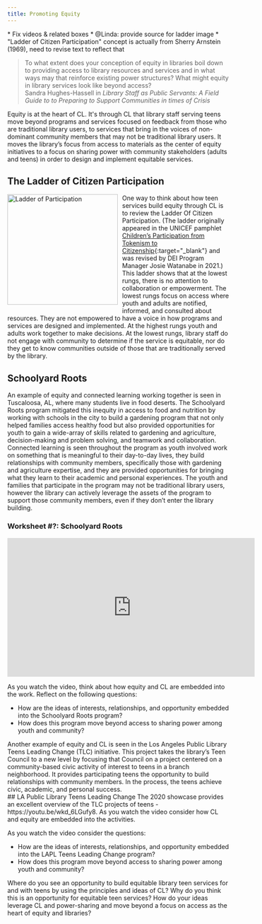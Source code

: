 ```yaml
---
title: Promoting Equity
---
```


<div class="tasks" markdown="1">
* Fix videos & related boxes
* @Linda: provide source for ladder image
* "Ladder of Citizen Participation" concept is actually from Sherry Arnstein (1969), need to revise text to reflect that
</div>
 
> To what extent does your conception of equity in libraries boil down to providing access to library resources and services and in what ways may that reinforce existing power structures? What might equity in library services look like beyond access?<br/>Sandra Hughes-Hassell in _Library Staff as Public Servants: A Field Guide to to Preparing to Support Communities in times of Crisis_

Equity is at the heart of CL. It's through CL that library staff serving teens move beyond programs and services focused on feedback from those who are traditional library users, to services that bring in the voices of non-dominant community members that may not be traditional library users. It moves the library’s focus from access to materials as the center of equity initiatives to a focus on sharing power with community stakeholders (adults and teens) in order to design and implement equitable services. 


## The Ladder of Citizen Participation

<img src="{{ site.baseurl }}/img/basics/ladder_of_participation.png"  ALT="Ladder of Participation" style="float: left; width: 250px;padding-right:10px;padding-bottom:10px;" />

One way to think about how teen services build equity through CL is to review the Ladder Of Citizen Participation.  (The ladder originally appeared in the UNICEF pamphlet [Children’s Participation from Tokenism to Citizenship](https://www.unicef-irc.org/publications/100-childrens-participation-from-tokenism-to-citizenship.html){:target="_blank"} and was revised by DEI Program Manager Josie Watanabe in 2021.)  This ladder shows that at the lowest rungs, there is no attention to collaboration or empowerment. The lowest rungs focus on access where youth and adults are notified, informed, and consulted about resources. They are not empowered to have a voice in how programs and services are designed and implemented. At the highest rungs youth and adults work together to make decisions.  At the lowest rungs, library staff do not engage with community to determine if the service is equitable, nor do they get to know communities outside of those that are traditionally served by the library.


## Schoolyard Roots

An example of equity and connected learning working together is seen in Tuscaloosa, AL, where many students live in food deserts. The Schoolyard Roots program mitigated this inequity in access to food and nutrition by working with schools in the city to build a gardening program that not only helped families access healthy food but also provided opportunities for youth to gain a wide-array of skills related to gardening and agriculture, decision-making and problem solving, and teamwork and collaboration. Connected learning is seen throughout the program as youth involved work on something that is meaningful to their day-to-day lives, they build relationships with community members, specifically those with gardening and agriculture expertise, and they are provided opportunities for bringing what they learn to their academic and personal experiences.  The youth and families that participate in the program may not be traditional library users, however the library can actively leverage the assets of the program to support those community members, even if they don’t enter the library building. 

<div class="callout activity" markdown="1">

### Worksheet #?: Schoolyard Roots


<iframe src="https://www.facebook.com/plugins/video.php?height=314&href=https%3A%2F%2Fwww.facebook.com%2Fschoolyardroots%2Fvideos%2F402681234203602%2F&show_text=false&width=560&t=1200" width="560" height="314" scrolling="no" frameborder="0" allowfullscreen="true" allow="autoplay; clipboard-write; encrypted-media; picture-in-picture; web-share" allowFullScreen="true"></iframe>



As you watch the video, think about how equity and CL are embedded into the work. Reflect on the following questions: 
* How are the ideas of interests, relationships, and opportunity embedded into the Schoolyard Roots program?
* How does this program move beyond access to sharing power among youth and community?

</div>
Another example of equity and CL is seen in the Los Angeles Public Library Teens Leading Change (TLC) initiative.  This project takes the library’s Teen Council to a new level by focusing that Council on a project centered on a community-based civic activity of interest to teens in a branch neighborhood. It provides participating teens the opportunity to build relationships with community members. In the process, the teens achieve civic, academic, and personal success. 


<div class="callout videos" markdown="1">
## LA Public Library Teens Leading Change
The 2020 showcase provides an excellent overview of the TLC projects of teens - https://youtu.be/wkd_6LGufy8.  As you watch the video consider how CL and equity are embedded into the activities. 

As you watch the video consider the questions:
* How are the ideas of interests, relationships, and opportunity embedded into the LAPL Teens Leading Change program?
* How does this program move beyond access to sharing power among youth and community?
</div>

Where do you see an opportunity to build equitable library teen services for and with teens by using the principles and ideas of CL?  Why do you think this is an opportunity for equitable teen services? How do your ideas leverage CL and power-sharing and move beyond a focus on access as the heart of equity and libraries?





